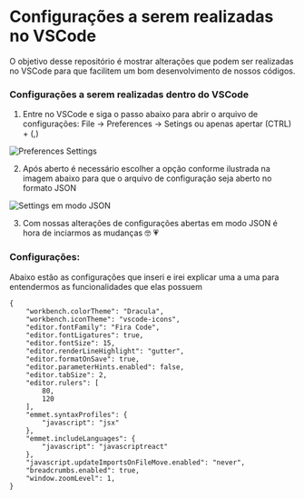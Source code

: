 # Configurações a serem realizadas no VSCode 

O objetivo desse repositório é mostrar alterações que podem ser realizadas no VSCode para que facilitem um bom desenvolvimento de nossos códigos.

### Configurações a serem realizadas dentro do VSCode

1. Entre no VSCode e siga o passo abaixo para abrir o arquivo de configurações:
File -> Preferences -> Setings ou apenas apertar (CTRL) + (,)

![Preferences Settings](https://raw.githubusercontent.com/ildasilva/help-on-vscode/master/img/preferences-settings.png)

2. Após aberto é necessário escolher a opção conforme ilustrada na imagem abaixo para que o arquivo de configuração seja aberto no formato JSON

![Settings em modo JSON](https://raw.githubusercontent.com/ildasilva/help-on-vscode/master/img/settings-json.png) 

3. Com nossas alterações de configurações abertas em modo JSON é hora de inciarmos as mudanças :nerd_face: :heartpulse:

### Configurações:

Abaixo estão as configurações que inseri e irei explicar uma a uma para entendermos as funcionalidades que elas possuem

```
{
    "workbench.colorTheme": "Dracula",
    "workbench.iconTheme": "vscode-icons",
    "editor.fontFamily": "Fira Code",
    "editor.fontLigatures": true,
    "editor.fontSize": 15,
    "editor.renderLineHighlight": "gutter",
    "editor.formatOnSave": true,
    "editor.parameterHints.enabled": false,
    "editor.tabSize": 2,
    "editor.rulers": [
        80,
        120
    ],
    "emmet.syntaxProfiles": {
        "javascript": "jsx"
    },
    "emmet.includeLanguages": {
        "javascript": "javascriptreact"
    },
    "javascript.updateImportsOnFileMove.enabled": "never",
    "breadcrumbs.enabled": true,
    "window.zoomLevel": 1,
}

```
